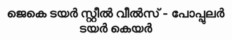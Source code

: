 ---
title: "ജെകെ ടയർ സ്റ്റീൽ വീൽസ് - പോപ്പുലർ  ടയർ കെയർ"
url: /vaalllppilllli-muvaarrrrupulll/jeke-tty-srrrrii-vii-s-pooppul-tty-key/
shop: tyres
---